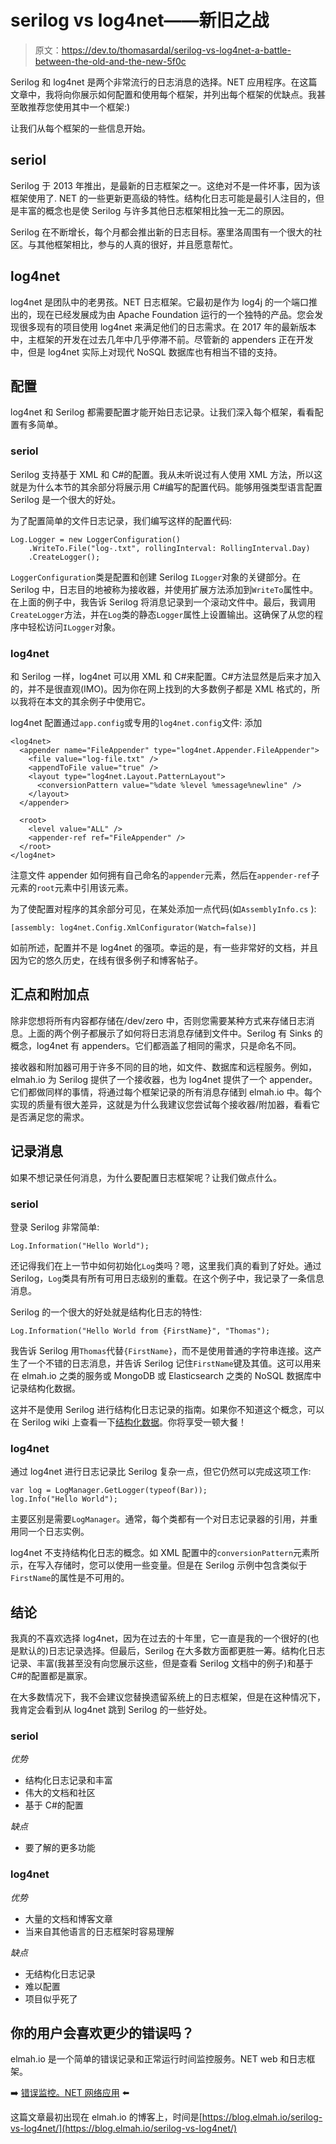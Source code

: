 # serilog vs log4net——新旧之战

> 原文：<https://dev.to/thomasardal/serilog-vs-log4net-a-battle-between-the-old-and-the-new-5f0c>

Serilog 和 log4net 是两个非常流行的日志消息的选择。NET 应用程序。在这篇文章中，我将向你展示如何配置和使用每个框架，并列出每个框架的优缺点。我甚至敢推荐您使用其中一个框架:)

让我们从每个框架的一些信息开始。

## seriol

Serilog 于 2013 年推出，是最新的日志框架之一。这绝对不是一件坏事，因为该框架使用了. NET 的一些更新更高级的特性。结构化日志可能是最引人注目的，但是丰富的概念也是使 Serilog 与许多其他日志框架相比独一无二的原因。

Serilog 在不断增长，每个月都会推出新的日志目标。塞里洛周围有一个很大的社区。与其他框架相比，参与的人真的很好，并且愿意帮忙。

## log4net

log4net 是团队中的老男孩。NET 日志框架。它最初是作为 log4j 的一个端口推出的，现在已经发展成为由 Apache Foundation 运行的一个独特的产品。您会发现很多现有的项目使用 log4net 来满足他们的日志需求。在 2017 年的最新版本中，主框架的开发在过去几年中几乎停滞不前。尽管新的 appenders 正在开发中，但是 log4net 实际上对现代 NoSQL 数据库也有相当不错的支持。

## 配置

log4net 和 Serilog 都需要配置才能开始日志记录。让我们深入每个框架，看看配置有多简单。

### seriol

Serilog 支持基于 XML 和 C#的配置。我从未听说过有人使用 XML 方法，所以这就是为什么本节的其余部分将展示用 C#编写的配置代码。能够用强类型语言配置 Serilog 是一个很大的好处。

为了配置简单的文件日志记录，我们编写这样的配置代码:

```
Log.Logger = new LoggerConfiguration()
    .WriteTo.File("log-.txt", rollingInterval: RollingInterval.Day)
    .CreateLogger(); 
```

`LoggerConfiguration`类是配置和创建 Serilog `ILogger`对象的关键部分。在 Serilog 中，日志目的地被称为接收器，并使用扩展方法添加到`WriteTo`属性中。在上面的例子中，我告诉 Serilog 将消息记录到一个滚动文件中。最后，我调用`CreateLogger`方法，并在`Log`类的静态`Logger`属性上设置输出。这确保了从您的程序中轻松访问`ILogger`对象。

### log4net

和 Serilog 一样，log4net 可以用 XML 和 C#来配置。C#方法显然是后来才加入的，并不是很直观(IMO)。因为你在网上找到的大多数例子都是 XML 格式的，所以我将在本文的其余例子中使用它。

log4net 配置通过`app.config`或专用的`log4net.config`文件:
添加

```
<log4net>
  <appender name="FileAppender" type="log4net.Appender.FileAppender">
    <file value="log-file.txt" />
    <appendToFile value="true" />
    <layout type="log4net.Layout.PatternLayout">
      <conversionPattern value="%date %level %message%newline" />
    </layout>
  </appender>

  <root>
    <level value="ALL" />
    <appender-ref ref="FileAppender" />
  </root>
</log4net> 
```

注意文件 appender 如何拥有自己命名的`appender`元素，然后在`appender-ref`子元素的`root`元素中引用该元素。

为了使配置对程序的其余部分可见，在某处添加一点代码(如`AssemblyInfo.cs` ):

```
[assembly: log4net.Config.XmlConfigurator(Watch=false)] 
```

如前所述，配置并不是 log4net 的强项。幸运的是，有一些非常好的文档，并且因为它的悠久历史，在线有很多例子和博客帖子。

## 汇点和附加点

除非您想将所有内容都存储在/dev/zero 中，否则您需要某种方式来存储日志消息。上面的两个例子都展示了如何将日志消息存储到文件中。Serilog 有 Sinks 的概念，log4net 有 appenders。它们都涵盖了相同的需求，只是命名不同。

接收器和附加器可用于许多不同的目的地，如文件、数据库和远程服务。例如，elmah.io 为 Serilog 提供了一个接收器，也为 log4net 提供了一个 appender。它们都做同样的事情，将通过每个框架记录的所有消息存储到 elmah.io 中。每个实现的质量有很大差异，这就是为什么我建议您尝试每个接收器/附加器，看看它是否满足您的需求。

## 记录消息

如果不想记录任何消息，为什么要配置日志框架呢？让我们做点什么。

### seriol

登录 Serilog 非常简单:

```
Log.Information("Hello World"); 
```

还记得我们在上一节中如何初始化`Log`类吗？嗯，这里我们真的看到了好处。通过 Serilog，`Log`类具有所有可用日志级别的重载。在这个例子中，我记录了一条信息消息。

Serilog 的一个很大的好处就是结构化日志的特性:

```
Log.Information("Hello World from {FirstName}", "Thomas"); 
```

我告诉 Serilog 用`Thomas`代替`{FirstName}`，而不是使用普通的字符串连接。这产生了一个不错的日志消息，并告诉 Serilog 记住`FirstName`键及其值。这可以用来在 elmah.io 之类的服务或 MongoDB 或 Elasticsearch 之类的 NoSQL 数据库中记录结构化数据。

这并不是使用 Serilog 进行结构化日志记录的指南。如果你不知道这个概念，可以在 Serilog wiki 上查看一下[结构化数据](https://github.com/serilog/serilog/wiki/Structured-Data)。你将享受一顿大餐！

### log4net

通过 log4net 进行日志记录比 Serilog 复杂一点，但它仍然可以完成这项工作:

```
var log = LogManager.GetLogger(typeof(Bar));
log.Info("Hello World"); 
```

主要区别是需要`LogManager`。通常，每个类都有一个对日志记录器的引用，并重用同一个日志实例。

log4net 不支持结构化日志的概念。如 XML 配置中的`conversionPattern`元素所示，在写入存储时，您可以使用一些变量。但是在 Serilog 示例中包含类似于`FirstName`的属性是不可用的。

## 结论

我真的不喜欢选择 log4net，因为在过去的十年里，它一直是我的一个很好的(也是默认的)日志记录选择。但最后，Serilog 在大多数方面都更胜一筹。结构化日志记录、丰富(我甚至没有向您展示这些，但是查看 Serilog 文档中的例子)和基于 C#的配置都是赢家。

在大多数情况下，我不会建议您替换遗留系统上的日志框架，但是在这种情况下，我肯定会看到从 log4net 跳到 Serilog 的一些好处。

### seriol

*优势*

*   结构化日志记录和丰富
*   伟大的文档和社区
*   基于 C#的配置

*缺点*

*   要了解的更多功能

### log4net

*优势*

*   大量的文档和博客文章
*   当来自其他语言的日志框架时容易理解

*缺点*

*   无结构化日志记录
*   难以配置
*   项目似乎死了

## 你的用户会喜欢更少的错误吗？

elmah.io 是一个简单的错误记录和正常运行时间监控服务。NET web 和日志框架。

➡️ [错误监控。NET 网络应用](https://elmah.io/?utm_source=devto&utm_medium=social&utm_campaign=devtoposts) ⬅️

这篇文章最初出现在 elmah.io 的博客上，时间是[https://blog.elmah.io/serilog-vs-log4net/](https://blog.elmah.io/serilog-vs-log4net/)